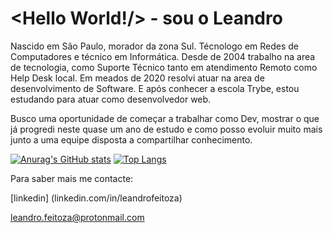
# <Hello World!/> - sou o Leandro


Nascido em São Paulo, morador da zona Sul. Técnologo em Redes de Computadores e técnico em Informática. Desde de 2004 trabalho na area de tecnologia, como Suporte Técnico tanto em atendimento Remoto como Help Desk local. 
Em meados de 2020 resolvi atuar na area de desenvolvimento de Software. E após conhecer a escola Trybe, estou estudando para atuar como desenvolvedor web.

Busco uma oportunidade de começar a trabalhar como Dev, mostrar o que já progredi neste quase um ano de estudo e como posso evoluir muito mais junto a uma equipe disposta a compartilhar conhecimento.



[![Anurag's GitHub stats](https://github-readme-stats.vercel.app/api?username=leandrofeitozagnu)](https://github.com/leandrofeitozagnu/github-readme-stats)
[![Top Langs](https://github-readme-stats.vercel.app/api/top-langs/?username=leandrofeitozagnu)](https://github.com/leandrofeitozagnu/github-readme-stats)

Para saber mais me contacte:

[linkedin] (linkedin.com/in/leandrofeitoza)

leandro.feitoza@protonmail.com





<!--
**LeandroFeitozaGnu/LeandroFeitozaGnu** is a ✨ _special_ ✨ repository because its `README.md` (this file) appears on your GitHub profile.

Here are some ideas to get you started:

- 🔭 I’m currently working on ...
- 🌱 I’m currently learning ...
- 👯 I’m looking to collaborate on ...
- 🤔 I’m looking for help with ...
- 💬 Ask me about ...
- 📫 How to reach me: ...
- 😄 Pronouns: ...
- ⚡ Fun fact: ...
-->
